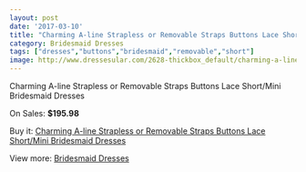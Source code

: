 ```yaml
---
layout: post
date: '2017-03-10'
title: "Charming A-line Strapless or Removable Straps Buttons Lace Short/Mini Bridesmaid Dresses"
category: Bridesmaid Dresses
tags: ["dresses","buttons","bridesmaid","removable","short"]
image: http://www.dressesular.com/2628-thickbox_default/charming-a-line-strapless-or-removable-straps-buttons-lace-short-mini-bridesmaid-dresses.jpg
---
```

Charming A-line Strapless or Removable Straps Buttons Lace Short/Mini Bridesmaid Dresses

On Sales: **$195.98**
<a href="https://www.dressesular.com/bridesmaid-dresses/985-charming-a-line-strapless-or-removable-straps-buttons-lace-short-mini-bridesmaid-dresses.html"><amp-img layout="responsive" width="600" height="600" src="//www.dressesular.com/2628-thickbox_default/charming-a-line-strapless-or-removable-straps-buttons-lace-short-mini-bridesmaid-dresses.jpg" alt="Charming A-line Strapless or Removable Straps Buttons Lace Short/Mini Bridesmaid Dresses 0" /></a>
<a href="https://www.dressesular.com/bridesmaid-dresses/985-charming-a-line-strapless-or-removable-straps-buttons-lace-short-mini-bridesmaid-dresses.html"><amp-img layout="responsive" width="600" height="600" src="//www.dressesular.com/2630-thickbox_default/charming-a-line-strapless-or-removable-straps-buttons-lace-short-mini-bridesmaid-dresses.jpg" alt="Charming A-line Strapless or Removable Straps Buttons Lace Short/Mini Bridesmaid Dresses 1" /></a>
<a href="https://www.dressesular.com/bridesmaid-dresses/985-charming-a-line-strapless-or-removable-straps-buttons-lace-short-mini-bridesmaid-dresses.html"><amp-img layout="responsive" width="600" height="600" src="//www.dressesular.com/2629-thickbox_default/charming-a-line-strapless-or-removable-straps-buttons-lace-short-mini-bridesmaid-dresses.jpg" alt="Charming A-line Strapless or Removable Straps Buttons Lace Short/Mini Bridesmaid Dresses 2" /></a>

Buy it: [Charming A-line Strapless or Removable Straps Buttons Lace Short/Mini Bridesmaid Dresses](https://www.dressesular.com/bridesmaid-dresses/985-charming-a-line-strapless-or-removable-straps-buttons-lace-short-mini-bridesmaid-dresses.html "Charming A-line Strapless or Removable Straps Buttons Lace Short/Mini Bridesmaid Dresses")

View more: [Bridesmaid Dresses](https://www.dressesular.com/4-bridesmaid-dresses "Bridesmaid Dresses")